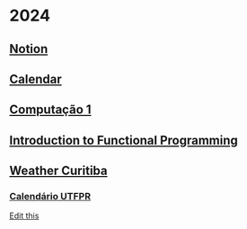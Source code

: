 # 2024

## [Notion](https://www.notion.so/)

## [Calendar](https://calendar.google.com/calendar/u/0/r)

## [Computação 1](/teaching/2024/computacao1/)

## [Introduction to Functional Programming](/teaching/2024/caes005/)

## [Weather Curitiba](https://vanillaweather.com/forecast/36833078-3e66-4b4a-9736-900a9f857689)

### [Calendário UTFPR](https://www.utfpr.edu.br/alunos/calendario)

[Edit this](https://github.com/adolfont/adolfont.github.io/blob/master/admin/2024/index.md)


